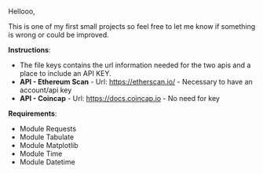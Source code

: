 Hellooo,

This is one of my first small projects so feel free to let me know if something is wrong or could be improved.

**Instructions**: 
- The file keys contains the url information needed for the two apis and a place to include an API KEY.
- **API - Ethereum Scan** - Url: https://etherscan.io/ - Necessary to have an account/api key
- **API - Coincap** - Url: https://docs.coincap.io - No need for key

**Requirements**:
- Module Requests
- Module Tabulate
- Module Matplotlib
- Module Time
- Module Datetime
